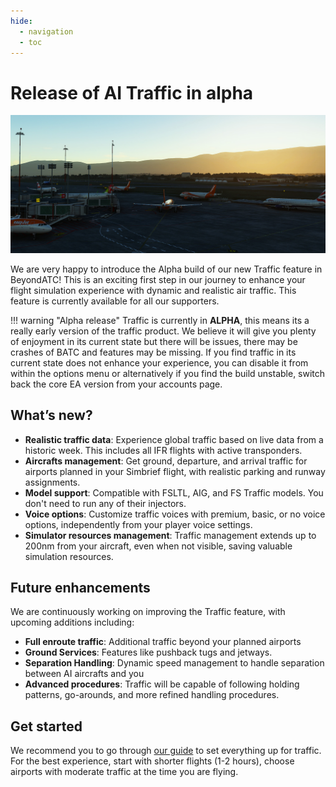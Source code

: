 ```yaml
---
hide:
  - navigation
  - toc
---
```


# Release of AI Traffic in alpha

![Image of traffic](../assets/traffic.jpg)

We are very happy to introduce the Alpha build of our new Traffic feature in BeyondATC! This is an exciting first step in our journey to enhance your flight simulation experience with dynamic and realistic air traffic. This feature is currently available for all our supporters.

!!! warning "Alpha release"
    Traffic is currently in **ALPHA**, this means its a really early version of the traffic product. We believe it will give you plenty of enjoyment in its current state but there will be issues, there may be crashes of BATC and features may be missing. If you find traffic in its current state does not enhance your experience, you can disable it from within the options menu or alternatively if you find the build unstable, switch back the core EA version from your accounts page.

## What’s new?

* **Realistic traffic data**: Experience global traffic based on live data from a historic week. This includes all IFR flights with active transponders.
* **Aircrafts management**: Get ground, departure, and arrival traffic for airports planned in your Simbrief flight, with realistic parking and runway assignments.
* **Model support**: Compatible with FSLTL, AIG, and FS Traffic models. You don't need to run any of their injectors.
* **Voice options**: Customize traffic voices with premium, basic, or no voice options, independently from your player voice settings.
* **Simulator resources management**: Traffic management extends up to 200nm from your aircraft, even when not visible, saving valuable simulation resources.

## Future enhancements

We are continuously working on improving the Traffic feature, with upcoming additions including:

* **Full enroute traffic**: Additional traffic beyond your planned airports
* **Ground Services**: Features like pushback tugs and jetways.
* **Separation Handling**: Dynamic speed management to handle separation between AI aircrafts and you
* **Advanced procedures**: Traffic will be capable of following holding patterns, go-arounds, and more refined handling procedures.

## Get started

We recommend you to go through [our guide](../onboarding/getting-started/#setting-up-ai-traffic) to set everything up for traffic. For the best experience, start with shorter flights (1-2 hours), choose airports with moderate traffic at the time you are flying.
